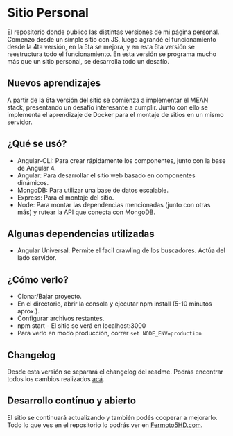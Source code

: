 # Sitio Personal
El repositorio donde publico las distintas versiones de mi página personal. 
Comenzó desde un simple sitio con JS, luego agrandé el funcionamiento desde la 4ta versión, en la 5ta se mejora, y en esta 6ta versión se reestructura todo el funcionamiento. 
En esta versión se programa mucho más que un sitio personal, se desarrolla todo un desafío.

## Nuevos aprendizajes
A partir de la 6ta versión del sitio se comienza a implementar el MEAN stack, presentando un desafío interesante a cumplir. Junto con ello se implementa el aprendizaje de Docker para el montaje de sitios en un mismo servidor.

## ¿Qué se usó?
* Angular-CLI: Para crear rápidamente los componentes, junto con la base de Angular 4.
* Angular: Para desarrollar el sitio web basado en componentes dinámicos.
* MongoDB: Para utilizar una base de datos escalable. 
* Express: Para el montaje del sitio. 
* Node: Para montar las dependencias mencionadas (junto con otras más) y rutear la API que conecta con MongoDB.

## Algunas dependencias utilizadas 
* Angular Universal: Permite el facil crawling de los buscadores. Actúa del lado servidor. 

## ¿Cómo verlo?
* Clonar/Bajar proyecto. 
* En el directorio, abrir la consola y ejecutar npm install (5-10 minutos aprox.). 
* Configurar archivos restantes. 
* npm start - El sitio se verá en localhost:3000
* Para verlo en modo producción, correr `set NODE_ENV=production`

## Changelog 
Desde esta versión se separará el changelog del readme. 
Podrás encontrar todos los cambios realizados [acá](https://github.com/Fermoto5HD/CHANGELOG.md).

## Desarrollo contínuo y abierto
El sitio se continuará actualizando y también podés cooperar a mejorarlo. Todo lo que ves en el repositorio lo podrás ver en [Fermoto5HD.com](https://fermoto5hd.com).